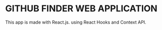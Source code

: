 # GITHUB FINDER WEB APPLICATION

 This app is made with React.js. using React Hooks and Context API.